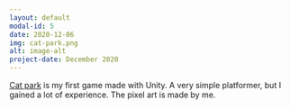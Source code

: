 ```yaml
---
layout: default
modal-id: 5
date: 2020-12-06
img: cat-park.png
alt: image-alt
project-date: December 2020
---
```

[Cat park](https://frainx8.itch.io/cat-park) is my first game made with Unity. A very simple platformer, but I gained a lot of experience. The pixel art is made by me. 
